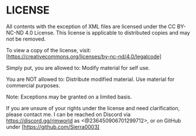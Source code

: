 # LICENSE

All contents with the exception of XML files are licensed under the CC BY-NC-ND 4.0 License. This license is applicable to distributed copies and may not be removed.

To view a copy of the license, visit:
[https://creativecommons.org/licenses/by-nc-nd/4.0/legalcode]


Simply put, you are allowed to:
Modify material for self use.

You are NOT allowed to:
Distribute modified material.
Use material for commercial purposes.


Note: Exceptions may be granted on a limited basis.

If you are unsure of your rights under the license and need clarification, please contact me. I can be reached on Discord via https://discord.gg/rimworld as <@236450906701299712>, or on GitHub under [https://github.com/Sierra0003]